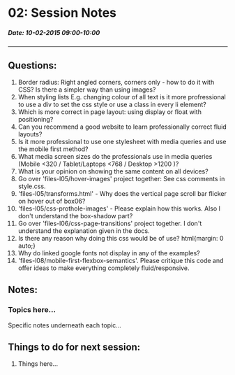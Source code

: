 # 02: Session Notes #
##### Date: 10-02-2015 09:00-10:00 #####
-------------------------------------------------


## Questions: ###

1. Border radius: Right angled corners, corners only - how to do it with CSS?  Is there a simpler way than using images?
2. When styling lists E.g. changing colour of all text is it more profressional to use a div to set the css style or use a class in every li element?
3. Which is more correct in page layout: using display or float with positioning?
4. Can you recommend a good website to learn professionally correct fluid layouts?
5. Is it more professional to use one stylesheet with media queries and use the mobile first method?
6. What media screen sizes do the professionals use in media queries (Mobile <320 /  Tablet/Laptops <768 / Desktop >1200 )?
7. What is your opinion on showing the same content on all devices?
8. Go over 'files-l05/hover-images' project together: See css comments in style.css.
9. 'files-l05/transforms.html' - Why does the vertical page scroll bar flicker on hover out of box06?
10. 'files-l05/css-prothole-images' - Please explain how this works. Also I don't understand the box-shadow part?
11. Go over 'files-l06/css-page-transitions' project together. I don't understand the explanation given in the docs.
12. Is there any reason  why doing this css would be of use?   html{margin: 0 auto;}
13. Why do linked google fonts not display in any of the examples?
14. 'files-l08/mobile-first-flexbox-semantics'.  Please critique this code and offer ideas to make everything completely fluid/responsive.


## Notes: ##

### Topics here... ###

Specific notes underneath each topic...




## Things to do for next session: ##
1. Things here...



